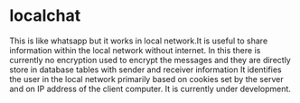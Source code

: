 # localchat
This is like whatsapp but it works in local network.It is useful to share information within the local network without internet.
In this there is currently no encryption used to encrypt the messages and they are directly store in database tables with sender and receiver information
It identifies the user in the local network primarily based on cookies set by the server and on IP address of the client computer.
It is currently under development.
